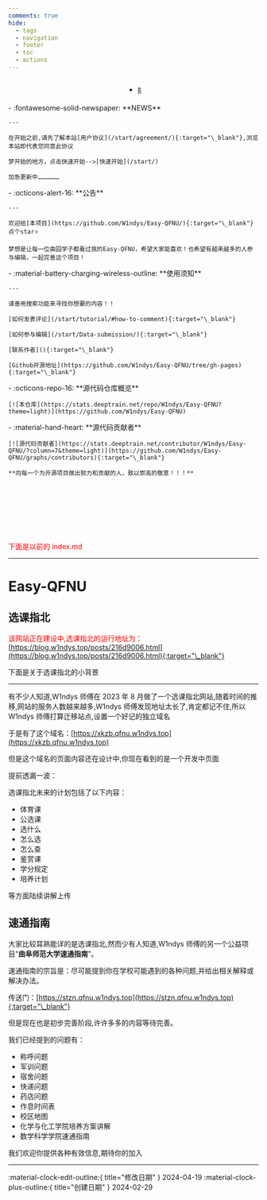 ```yaml
---
comments: true
hide:
  - tags
  - navigation
  - footer
  - toc
  - actions
---
```


<!-- 下面是随机诗句和公告的切换全部配置 -->
<!-- ———————————————————————————————————————————————————————————————————————————————————————————————————————————————————————————————————————————— -->

<style>
/* CSS样式 */
.shijuannounce {
    display: flex;
    align-items: center; /* 垂直居中 */
    justify-content: center; /* 水平居中 */
}

.content-container {
    position: relative;
    height: 23px; /* 根据内容高度调整 */
    overflow: hidden;
}

.content {
    position: absolute;
    top: 0;
    left: 0;
    width: 100%;
    transition: transform 0.5s ease; /* 调整过渡时间和缓动函数 */
}
</style>

<!-- 诗词一言接口，来自https://www.jinrishici.com/#/ -->
<!-- 生产环境请注释掉，以免过高的访问次数导致封禁IP -->
<!-- 又加了公告切换功能 -->
<div class="grid cards shijuannounce" style="text-align: center">
    <ul>
        <li>
            <div id="content" class="content-container">
                <!-- 随机诗句 -->
                <span id="jinrishici-sentence" class="content">随机诗句加载中</span>
                <script src="https://sdk.jinrishici.com/v2/browser/jinrishici.js" charset="utf-8"></script>
                <!-- 公告 -->
                <span id="announcement" class="content" style="display: none;">呜呜呜废了很长时间才做出来个切换设计😭...</span>
            </div>
        </li>
    </ul>
</div>

<script>
// 切换显示内容
function toggleContent() {
    const jinrishiciSentence = document.getElementById('jinrishici-sentence');
    const announcement = document.getElementById('announcement');

    if (jinrishiciSentence.style.display === 'block') {
        jinrishiciSentence.style.transform = 'translateY(-100%)';
        announcement.style.display = 'block';
        setTimeout(() => {
            announcement.style.transform = 'translateY(0)';
            jinrishiciSentence.style.display = 'none';
        }, 500); // 根据你的过渡时间调整
    } else {
        announcement.style.transform = 'translateY(-100%)';
        jinrishiciSentence.style.display = 'block';
        setTimeout(() => {
            jinrishiciSentence.style.transform = 'translateY(0)';
            announcement.style.display = 'none';
        }, 500); // 根据你的过渡时间调整
    }
}

// 定时切换内容
setInterval(() => {
    toggleContent();
}, 3200); // 调整切换间隔时间
</script>

<!-- 上面是随机诗句和公告的切换全部配置 -->
<!-- ———————————————————————————————————————————————————————————————————————————————————————————————————————————————————————————————————————————— -->

<div class="grid cards" markdown>

<div class="grid cards" markdown>
-   :fontawesome-solid-newspaper: **NEWS**

    ---

    在开始之前,请先了解本站[用户协议](/start/agreement/){:target="\_blank"},浏览本站即代表您同意此协议

    梦开始的地方，点击快速开始-->[快速开始](/start/)

    加急更新中………………

</div>

</div>

<div class="grid cards" markdown>

<div class="grid cards" markdown>
-   :octicons-alert-16: **公告**

    ---

    欢迎给[本项目](https://github.com/W1ndys/Easy-QFNU/){:target="\_blank"}点个star⭐

    梦想是让每一位曲园学子都看过我的Easy-QFNU，希望大家能喜欢！也希望有越来越多的人参与编辑，一起完善这个项目！

</div>

<div class="grid cards" markdown>
-   :material-battery-charging-wireless-outline: **使用须知**

    ---

    请善用搜索功能来寻找你想要的内容！！

    [如何发表评论](/start/tutorial/#how-to-comment){:target="\_blank"}

    [如何参与编辑](/start/Data-submission/){:target="\_blank"}

    [联系作者](){:target="\_blank"}

    [Github开源地址](https://github.com/W1ndys/Easy-QFNU/tree/gh-pages){:target="\_blank"}

</div>

</div>

<div class="grid cards" markdown>

<div class="grid cards" markdown>
-   :octicons-repo-16: **源代码仓库概览**

    [![本仓库](https://stats.deeptrain.net/repo/W1ndys/Easy-QFNU?theme=light)](https://github.com/W1ndys/Easy-QFNU)

</div>

<div class="grid cards" markdown>
-   :material-hand-heart: **源代码贡献者**

    [![源代码贡献者](https://stats.deeptrain.net/contributor/W1ndys/Easy-QFNU/?column=7&theme=light)](https://github.com/W1ndys/Easy-QFNU/graphs/contributors){:target="\_blank"}

    **向每一个为开源项目做出努力和贡献的人，致以崇高的敬意！！！**

</div>

</div>

<br><br><br><br><br><br>

<font color="red">下面是以前的 index.md</font>

---

# Easy-QFNU

## **选课指北**

<span style="color:#FF0000;">该网站正在建设中,选课指北的运行地址为：</span>[https://blog.w1ndys.top/posts/216d9006.html](https://blog.w1ndys.top/posts/216d9006.html){:target="\_blank"}

下面是关于选课指北的小背景

---

有不少人知道,W1ndys 师傅在 2023 年 8 月做了一个选课指北网站,随着时间的推移,网站的服务人数越来越多,W1ndys 师傅发现地址太长了,肯定都记不住,所以 W1ndys 师傅打算迁移站点,设置一个好记的独立域名

于是有了这个域名：[https://xkzb.qfnu.w1ndys.top](https://xkzb.qfnu.w1ndys.top)

但是这个域名的页面内容还在设计中,你现在看到的是一个开发中页面

提前透漏一波：

选课指北未来的计划包括了以下内容：

- 体育课
- 公选课
- 选什么
- 怎么选
- 怎么查
- 鉴赏课
- 学分规定
- 培养计划

等方面陆续讲解上传

## **速通指南**

大家比较耳熟能详的是选课指北,然而少有人知道,W1ndys 师傅的另一个公益项目“**曲阜师范大学速通指南**”。

速通指南的宗旨是：尽可能提到你在学校可能遇到的各种问题,并给出相关解释或解决办法。

传送门：[https://stzn.qfnu.w1ndys.top](https://stzn.qfnu.w1ndys.top){:target="\_blank"}

但是现在也是初步完善阶段,许许多多的内容等待完善。

我们已经提到的问题有：

- 称呼问题
- 军训问题
- 宿舍问题
- 快递问题
- 药店问题
- 作息时间表
- 校区地图
- 化学与化工学院培养方案讲解
- 数学科学学院速通指南

我们欢迎你提供各种有效信息,期待你的加入

---

:material-clock-edit-outline:{ title="修改日期" } 2024-04-19
:material-clock-plus-outline:{ title="创建日期" } 2024-02-29
